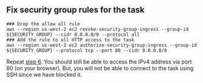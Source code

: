 ## Fix security group rules for the task
```
### Drop the allow all rule
aws --region us-west-2 ec2 revoke-security-group-ingress --group-id ${SECURITY_GROUP} --cidr 0.0.0.0/0 --protocol all
### Add the rule to all HTTP access to the task
aws --region us-west-2 ec2 authorize-security-group-ingress --group-id ${SECURITY_GROUP} --protocol tcp --port 80 --cidr 0.0.0.0/0
```
Repeat [step 6](01-demo-running-task-stage-1.md). You should still be able to access the IPv4 address via port 80 (on your browser). But, you will not be able to connect to the task using SSH since we have blocked it.

